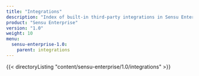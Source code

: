 ```yaml
---
title: "Integrations"
description: "Index of built-in third-party integrations in Sensu Enterprise."
product: "Sensu Enterprise"
version: "1.0"
weight: 10
menu:
  sensu-enterprise-1.0:
    parent: integrations
---
```


{{< directoryListing "content/sensu-enterprise/1.0/integrations" >}}
